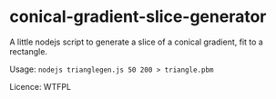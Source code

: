 # conical-gradient-slice-generator
A little nodejs script to generate a slice of a conical gradient, fit to a rectangle.



Usage:
`nodejs trianglegen.js 50 200 > triangle.pbm`

Licence: WTFPL

